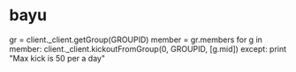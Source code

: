 # bayu
gr = client._client.getGroup(GROUPID)   member = gr.members   for g in member:     client._client.kickoutFromGroup(0, GROUPID, [g.mid]) except:   print "Max kick is 50 per a day"
